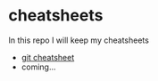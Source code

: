 # cheatsheets

In this repo I will keep my cheatsheets 

- [git cheatsheet](git_cheatsheet.md)
- coming...